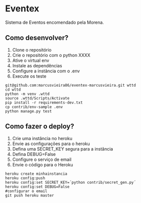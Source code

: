 # Eventex

Sistema de Eventos encomendado pela Morena.

## Como desenvolver?

1. Clone o repositório
2. Crie o repositório com o python XXXX
3. Ative o virtual env
4. Instale as dependências
5. Configure a instância com o .env
6. Execute os teste

````console
git@github.com:marcusvieira86/eventex-marcusvieira.git wttd
cd wttd
python -m venv .wttd
source .wttd/Scripts/Activate
pip install -r requirements-dev.txt
cp contrib/env-sample .env
python manage.py test
````

## Como fazer o deploy?

1. Crie uma instância no heroku
2. Envie as configurações para o heroku
3. Defina uma SECRET_KEY segura para a instância
4. Defina DEBUG=False
5. Configure o serviço de email
6. Envie o código para o Heroku

```console
heroku create minhainstancia
heroku config:push
heroku config:set SECRET_KEY=´python contrib/secret_gen.py´
heroku config:set DEBUG=False
#configurar o email
git push heroku master

